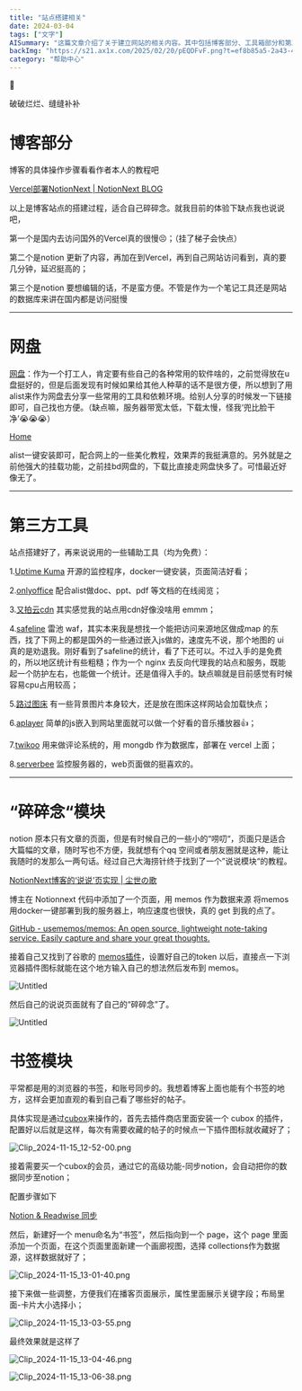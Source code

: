 ```yaml
---
title: "站点搭建相关"
date: 2024-03-04
tags: ["文字"]
AISummary: "这篇文章介绍了关于建立网站的相关内容。其中包括博客部分、工具箱部分和第三方工具。博客部分介绍了使用Vercel部署NotionNext的步骤以及使用notion作为笔记工具和网站数据库的优缺点。工具箱部分介绍了使用alist作为网盘分享常用工具和依赖环境的方法。第三方工具部分介绍了一些免费的辅助工具，包括监控程序、在线文档阅览、CDN、WAF、图床、音乐播放器、评论系统和服务器监控。此外，文章还提到了使用memos来添加个人“碎碎念”的功能。"
backImg: "https://s21.ax1x.com/2025/02/20/pEQDFvF.png?t=ef8b85a5-2a43-4d48-8507-dbe9e4f356b1"
category: "帮助中心"
---
```

<aside>
💬

破破烂烂、缝缝补补

</aside>

# 博客部分

博客的具体操作步骤看看作者本人的教程吧

[Vercel部署NotionNext | NotionNext BLOG](https://docs.tangly1024.com/article/vercel-deploy-notion-next)

以上是博客站点的搭建过程，适合自己碎碎念。就我目前的体验下缺点我也说说吧，

第一个是国内去访问国外的Vercel真的很慢😣；（挂了梯子会快点）

第二个是notion 更新了内容，再加在到Vercel，再到自己网站访问看到，真的要几分钟，延迟挺高的；

第三个是notion 要想编辑的话，不是蛮方便。不管是作为一个笔记工具还是网站的数据库来讲在国内都是访问挺慢

---

# 网盘

[网盘](https://erduoya.top/)：作为一个打工人，肯定要有些自己的各种常用的软件啥的，之前觉得放在u盘挺好的，但是后面发现有时候如果给其他人种草的话不是很方便，所以想到了用alist来作为网盘去分享一些常用的工具和依赖环境。给别人分享的时候发一下链接即可，自己找也方便。（缺点嘛，服务器带宽太低，下载太慢，怪我‘兜比脸干净’😭😭😭）

[Home](https://alist.nn.ci/)

alist一键安装即可，配合网上的一些美化教程，效果弄的我挺满意的。另外就是之前他强大的挂载功能，之前挂bd网盘的，下载比直接走网盘快多了。可惜最近好像无了。

---

# 第三方工具

站点搭建好了，再来说说用的一些辅助工具（均为免费）：

1.[Uptime Kuma](https://github.com/louislam/uptime-kuma) 开源的监控程序，docker一键安装，页面简洁好看；

2.[onlyoffice](https://github.com/ONLYOFFICE/) 配合alist做doc、ppt、pdf 等文档的在线阅览；

3.[又拍云cdn](https://www.upyun.com/products/cdn) 其实感觉我的站点用cdn好像没啥用 emmm；

4.[safeline](https://waf-ce.chaitin.cn/) 雷池 waf，其实本来我是想找一个能把访问来源地区做成map 的东西，找了下网上的都是国外的一些通过嵌入js做的，速度先不说，那个地图的 ui 真的是劝退我。刚好看到了safeline的统计，看了下还可以。不过入手的是免费的，所以地区统计有些粗糙；作为一个 nginx 去反向代理我的站点和服务，既能起一个防护左右，也能做一个统计。还是值得入手的。缺点嘛就是目前感觉有时候容易cpu占用较高；

5.[路过图床](https://imgse.com) 有一些背景图片本身较大，还是放在图床这样网站会加载快点；

6.[aplayer](https://aplayer.js.org/#/) 简单的js嵌入到网站里面就可以做一个好看的音乐播放器👍；

7.[twikoo](https://github.com/twikoojs/twikoo) 用来做评论系统的，用 mongdb 作为数据库，部署在 vercel 上面；

8.[serverbee](https://serverbee.app/) 监控服务器的，web页面做的挺喜欢的。

---

# “碎碎念“模块

notion 原本只有文章的页面，但是有时候自己的一些小的“唠叨“，页面只是适合大篇幅的文章，随时写也不方便，我就想有个qq 空间或者朋友圈就是这种，能让我随时的发那么一两句话。经过自己大海捞针终于找到了一个”说说模块“的教程。

[NotionNext博客的‘说说’页实现 | 尘世の歌](https://chenge.ink/article/post20240302-1)

博主在 Notionnext 代码中添加了一个页面，用 memos 作为数据来源
将memos用docker一键部署到我的服务器上，响应速度也很快，真的 get 到我的点了。

[GitHub - usememos/memos: An open source, lightweight note-taking service. Easily capture and share your great thoughts.](https://github.com/usememos/memos)

接着自己又找到了谷歌的 [memos插件](https://chromewebstore.google.com/detail/memos/cbhjebjfccgchgbmfbobjmebjjckgofe)，设置好自己的token 以后，直接点一下浏览器插件图标就能在这个地方输入自己的想法然后发布到 memos。

![Untitled](images/Untitled.png)

然后自己的说说页面就有了自己的“碎碎念”了。

![Untitled](images/Untitled%201.png)

# 书签模块

平常都是用的浏览器的书签，和账号同步的。我想着博客上面也能有个书签的地方，这样会更加直观的看到自己看了哪些好的帖子。

具体实现是通过[cubox](https://cubox.pro/)来操作的，首先去插件商店里面安装一个 cubox 的插件，配置好以后就是这样，每次有需要收藏的帖子的时候点一下插件图标就收藏好了；

![Clip_2024-11-15_12-52-00.png](images/Clip_2024-11-15_12-52-00.png)

接着需要买一个cubox的会员，通过它的高级功能-同步notion，会自动把你的数据同步至notion；

配置步骤如下

[Notion & Readwise 同步](https://help.cubox.pro/share/integrations/)

然后，新建好一个 menu命名为“书签”，然后指向到一个 page，这个 page 里面添加一个页面，在这个页面里面新建一个画廊视图，选择 collections作为数据源，这样数据就好了；

![Clip_2024-11-15_13-01-40.png](images/Clip_2024-11-15_13-01-40.png)

接下来做一些调整，方便我们在播客页面展示，属性里面展示关键字段；布局里面-卡片大小选择小；

![Clip_2024-11-15_13-03-55.png](images/Clip_2024-11-15_13-03-55.png)

最终效果就是这样了

![Clip_2024-11-15_13-04-46.png](images/Clip_2024-11-15_13-04-46.png)

![Clip_2024-11-15_13-06-38.png](images/Clip_2024-11-15_13-06-38.png)
